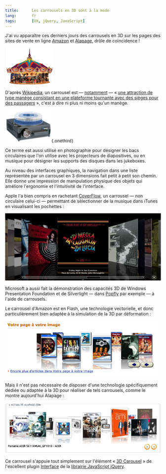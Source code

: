 ```yaml
---
title:      Les carrousels en 3D sont à la mode
lang:       fr
tags:       [UX, jQuery, JavaScript]
---
```


J'ai vu apparaître ces derniers jours des carrousels en 3D sur les pages des sites de vente en ligne [Amazon](http://www.amazon.fr/) et [Alapage](http://www.alapage.com/), drôle de coïncidence !

![](manege-carrousel.png "onethird")

D'après [Wikipedia](http://fr.wikipedia.org/), un carrousel est — [notamment](http://fr.wikipedia.org/wiki/Carrousel) — « [une attraction de type manège consistant en une plateforme tournante avec des sièges pour des passagers](http://fr.wikipedia.org/wiki/Carrousel_%28loisir%29) », c'est à dire ni plus ni moins qu'un manège.

![](projecteur-diapos-carrousel.jpg){.onethird}

Ce terme est aussi utilisé en photographie pour désigner les bacs circulaires que l'on utilise avec les projecteurs de diapositives, ou en musique pour désigner les supports des disques dans les jukeboxes.

Au niveau des interfaces graphiques, la navigation dans une liste représentée par un carrousel en 3 dimensions fait petit à petit son chemin. Elle donne une impression de manipulation physique des objets qui améliore l'ergonomie et l'intuitivité de l'interface.

Apple l'a bien compris en rachetant [CoverFlow](http://www.apple.com/itunes/jukebox/coverflow.html), un carrousel — non circulaire celui-ci — permettant de sélectionner de la musique dans iTunes en visualisant les pochettes :

![](apple-itunes-coverflow.png "CoverFlow. Navigation en 3D dans la discothèque iTunes")

Microsoft a aussi fait la démonstration des capacités 3D de Windows Presentation Foundation et de Silverlight — dans [Popfly](http://www.popfly.com/) par exemple — à l'aide de carrousels.

Le carrousel d'Amazon est en Flash, une technologie vectorielle, et donc particulièrement bien adaptée à la simulation de la 3D par déformation :

![](caroussel-3d-amazon.png "Le carrousel d'Amazon")

Mais il n'est pas nécessaire de disposer d'une technologie spécifiquement dédiée ou adaptée à la 3D pour réaliser de tels carrousels, comme le montre aujourd'hui Alapage :

![](carroussel-3d-alapage-3.png "Le carrousel d'Alapage")

Ce carrousel s'appuie tout simplement sur l'élément « [3D Carousel](http://interface.eyecon.ro/docs/carousel) » de l'excellent plugin [Interface](http://interface.eyecon.ro/) de la [librairie JavaScript jQuery](http://www.jquery.com/).
